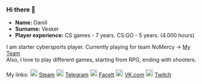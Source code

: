 ### Hi there 👋

* **Name:** Daniil
* **Surname:** Vesker
* **Player experience:** CS games - 7 years. CS:GO - 5 years. (4.000 hours) 

I am starter cybersports player. Currently playing for team NoMercy -> [My Team](https://www.faceit.com/ru/teams/306a6ec3-3564-4f0e-b24f-6020f95172bd)<br>
Also, I love to play different games, starting from RPG, ending with shooters. <br>
<br>
My links:
<img alt="Steam" src="https://bit.ly/3EjecuY" width="20px" height="20px"/> [Steam](https://steamcommunity.com/id/v3sker/)
<img alt="Steam" src="https://logos-world.net/wp-content/uploads/2021/03/Telegram-Logo.png" width="20px" height="20px"/> [Telegram](https://t.me/v3sker/)
<img alt="Steam" src="https://bit.ly/3EjecuY" width="20px" height="20px"/> [FaceIt](https://www.faceit.com/ru/players/v3skerrrrr)
<img alt="Steam" src="https://bit.ly/3EjecuY" width="20px" height="20px"/> [VK.com](https://vk.com/antexp/)
<img alt="Steam" src="https://bit.ly/3EjecuY" width="20px" height="20px"/> [Twitch](https://twitch.tv/v3skerxd/)

<!--**vespukeker/vespukeker** is a ✨ _special_ ✨ repository because its `README.md` (this file) appears on your GitHub profile.--!>




